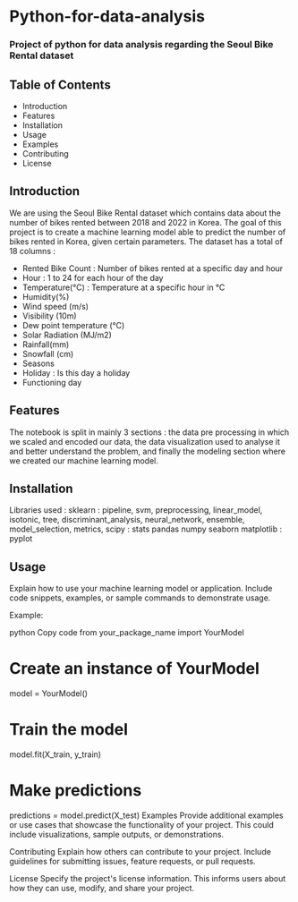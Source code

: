 # Python-for-data-analysis
### Project of python for data analysis regarding the Seoul Bike Rental dataset

## Table of Contents
- Introduction
- Features
- Installation
- Usage
- Examples
- Contributing
- License
  
## Introduction
We are using the Seoul Bike Rental dataset which contains data about the number of bikes rented between 2018 and 2022 in Korea.
The goal of this project is to create a machine learning model able to predict the number of bikes rented in Korea, given certain parameters.
The dataset has a total of 18 columns :
- Rented Bike Count : Number of bikes rented at a specific day and hour
- Hour : 1 to 24 for each hour of the day
- Temperature(°C) : Temperature at a specific hour in °C
- Humidity(%)
- Wind speed (m/s)
- Visibility (10m)
- Dew point temperature (°C)
- Solar Radiation (MJ/m2)
- Rainfall(mm)
- Snowfall (cm)
- Seasons
- Holiday : Is this day a holiday
- Functioning day

## Features
The notebook is split in mainly 3 sections : the data pre processing in which we scaled and encoded our data, the data visualization used to analyse it and better understand the problem, and finally the modeling section where we created our machine learning model.

## Installation
Libraries used :
sklearn : pipeline, svm, preprocessing, linear_model, isotonic, tree, discriminant_analysis, neural_network, ensemble, model_selection, metrics,
scipy : stats
pandas
numpy
seaborn
matplotlib : pyplot

## Usage
Explain how to use your machine learning model or application. Include code snippets, examples, or sample commands to demonstrate usage.

Example:

python
Copy code
from your_package_name import YourModel

# Create an instance of YourModel
model = YourModel()

# Train the model
model.fit(X_train, y_train)

# Make predictions
predictions = model.predict(X_test)
Examples
Provide additional examples or use cases that showcase the functionality of your project. This could include visualizations, sample outputs, or demonstrations.

Contributing
Explain how others can contribute to your project. Include guidelines for submitting issues, feature requests, or pull requests.

License
Specify the project's license information. This informs users about how they can use, modify, and share your project.
